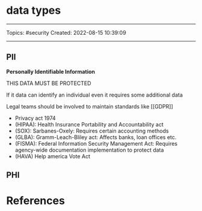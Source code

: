 # data types
---
Topics: #security
Created: 2022-08-15 10:39:09

---

## PII

**Personally Identifiable Information**

THIS DATA MUST BE PROTECTED

If it data can identify an individual even it requires some additional data

Legal teams should be involved to maintain standards like [[GDPR]]

- Privacy act 1974
- (HIPAA): Health Insurance Portability and Accountability act
- (SOX): Sarbanes-Oxely: Requires certain accounting methods
- (GLBA): Gramm-Leach-Bliley act: Affects banks, loan offices etc.
- (FISMA): Federal Information Security Management Act: Requires agency-wide documentation implementation to protect data
- (HAVA) Help america Vote Act

## PHI

# References
